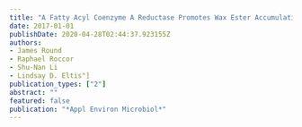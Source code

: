 ```yaml
---
title: "A Fatty Acyl Coenzyme A Reductase Promotes Wax Ester Accumulation in Rhodococcus jostii RHA1"
date: 2017-01-01
publishDate: 2020-04-28T02:44:37.923155Z
authors: 
- James Round
- Raphael Roccor
- Shu-Nan Li
- Lindsay D. Eltis"]
publication_types: ["2"]
abstract: ""
featured: false
publication: "*Appl Environ Microbiol*"
---
```


